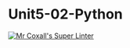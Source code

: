 # Unit5-02-Python
[![Mr Coxall's Super Linter](https://github.com/ICS3U-C-Programming-SantiagoH/Unit5-02-Python/workflows/Mr%20Coxall's%20Super%20Linter/badge.svg)](https://github.com/ICS3U-C-Programming-SantiagoH/Unit5-02-Python/actions/)
